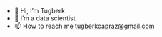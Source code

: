 - 👋 Hi, I’m Tugberk
- 👀 I’m a data scientist
- 📫 How to reach me tugberkcapraz@gmail.com

<!---.
tugberkcapraz/tugberkcapraz is a ✨ special ✨ repository because its `README.md` (this file) appears on your GitHub profile.
You can click the Preview link to take a look at your changes.
--->
